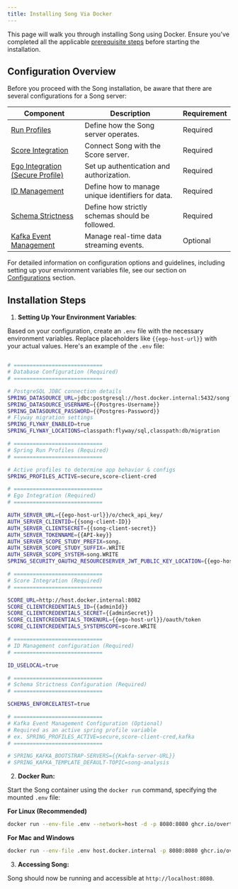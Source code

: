 ```yaml
---
title: Installing Song Via Docker 
---
```


This page will walk you through installing Song using Docker. Ensure you've completed all the applicable [prerequisite steps](./prerequisites.md) before starting the installation.

## Configuration Overview

Before you proceed with the Song installation, be aware that there are several configurations for a Song server:

| Component                                                    | Description                                | Requirement |
|--------------------------------------------------------------|--------------------------------------------|-------------|
| [Run Profiles](/documentation/song/installation/configurations/profiles/)                 | Define how the Song server operates.       | Required    |
| [Score Integration](/documentation/song/installation/configurations/score)               | Connect Song with the Score server.        | Required    | 
| [Ego Integration (Secure Profile)](/documentation/song/installation/configurations/profiles/#secure-profile)                   | Set up authentication and authorization.   | Required    | 
| [ID Management](/documentation/song/installation/configurations/id/)                      | Define how to manage unique identifiers for data.        | Required    | 
| [Schema Strictness](/documentation/song/installation/configurations/schema/)              | Define how strictly schemas should be followed. | Required | 
| [Kafka Event Management](/documentation/song/installation/configurations/kafka/)         | Manage real-time data streaming events.    | Optional    |

For detailed information on configuration options and guidelines, including setting up your environment variables file, see our section on [Configurations](/documentation/song/installation/configuration/) section. 

## Installation Steps

1. **Setting Up Your Environment Variables**: 

Based on your configuration, create an `.env` file with the necessary environment variables. Replace placeholders like `{{ego-host-url}}` with your actual values. Here's an example of the `.env` file:

```bash

# ============================
# Database Configuration (Required)
# ============================

# PostgreSQL JDBC connection details
SPRING_DATASOURCE_URL=jdbc:postgresql://host.docker.internal:5432/song?stringtype=unspecified
SPRING_DATASOURCE_USERNAME={{Postgres-Username}}
SPRING_DATASOURCE_PASSWORD={{Postgres-Password}}
# Flyway migration settings
SPRING_FLYWAY_ENABLED=true
SPRING_FLYWAY_LOCATIONS=classpath:flyway/sql,classpath:db/migration

# ============================
# Spring Run Profiles (Required)
# ============================

# Active profiles to determine app behavior & configs
SPRING_PROFILES_ACTIVE=secure,score-client-cred

# ============================
# Ego Integration (Required)
# ============================

AUTH_SERVER_URL={{ego-host-url}}/o/check_api_key/
AUTH_SERVER_CLIENTID={{song-client-ID}}
AUTH_SERVER_CLIENTSECRET={{song-client-secret}}
AUTH_SERVER_TOKENNAME={{API-key}}
AUTH_SERVER_SCOPE_STUDY_PREFIX=song.
AUTH_SERVER_SCOPE_STUDY_SUFFIX=.WRITE
AUTH_SERVER_SCOPE_SYSTEM=song.WRITE
SPRING_SECURITY_OAUTH2_RESOURCESERVER_JWT_PUBLIC_KEY_LOCATION={{ego-host-url}}/oauth/token/public_key

# ============================
# Score Integration (Required)
# ============================

SCORE_URL=http://host.docker.internal:8082
SCORE_CLIENTCREDENTIALS_ID={{adminId}}
SCORE_CLIENTCREDENTIALS_SECRET={{adminSecret}}
SCORE_CLIENTCREDENTIALS_TOKENURL={{ego-host-url}}/oauth/token
SCORE_CLIENTCREDENTIALS_SYSTEMSCOPE=score.WRITE

# ============================
# ID Management configuration (Required)
# ============================

ID_USELOCAL=true

# ============================
# Schema Strictness Configuration (Required)
# ============================

SCHEMAS_ENFORCELATEST=true

# ============================
# Kafka Event Management Configuration (Optional)
# Required as an active spring profile variable
# ex. SPRING_PROFILES_ACTIVE=secure,score-client-cred,kafka
# ============================

# SPRING_KAFKA_BOOTSTRAP-SERVERS={{Kakfa-server-URL}}
# SPRING_KAFKA_TEMPLATE_DEFAULT-TOPIC=song-analysis

```

2. **Docker Run:** 

Start the Song container using the `docker run` command, specifying the mounted `.env` file:

**For Linux (Recommended)**
```bash
docker run --env-file .env --network=host -d -p 8080:8080 ghcr.io/overture-stack/song-server:latest
```

**For Mac and Windows**

```bash
docker run --env-file .env host.docker.internal -p 8080:8080 ghcr.io/overture-stack/song-server:latest
```

3. **Accessing Song:** 

Song should now be running and accessible at `http://localhost:8080`.